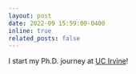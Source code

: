 ```yaml
---
layout: post
date: 2022-09 15:59:00-0400
inline: true
related_posts: false
---
```


I start my Ph.D. journey at [UC Irvine](https://uci.edu/)!
